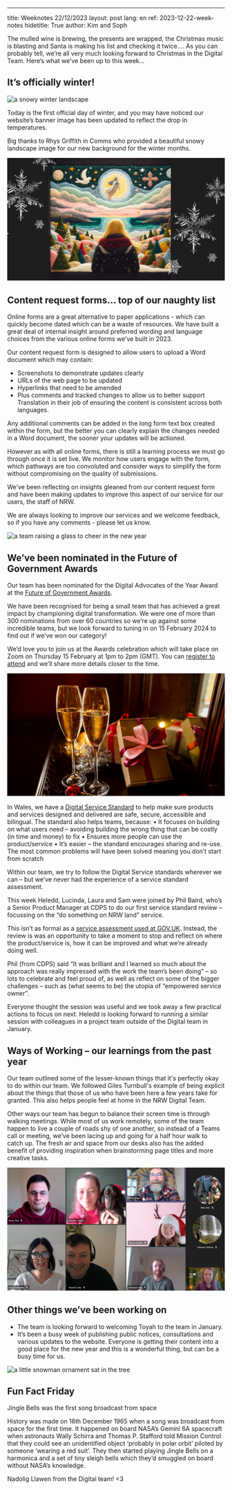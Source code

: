 ---
title: Weeknotes 22/12/2023
layout: post
lang: en
ref: 2023-12-22-week-notes
hidetitle: True
author: Kim and Soph

The mulled wine is brewing, the presents are wrapped, the Christmas music is blasting and Santa is making his list and checking it twice…. As you can probably tell, we’re all very much looking forward to Christmas in the Digital Team. Here’s what we’ve been up to this week…

## It’s officially winter!

![a snowy winter landscape]( https://github.com/nrw-digital/week-notes/blob/bd52a4d5513d6c8382fc74dfa29792e100d83349/images/winter%20weeknotes%20pic.png?raw=true)

Today is the first official day of winter, and you may have noticed our website’s banner image has been updated to reflect the drop in temperatures. 

Big thanks to Rhys Griffith in Comms who provided a beautiful snowy landscape image for our new background for the winter months.

![a Christmassy patchwork scene]( https://github.com/nrw-digital/week-notes/blob/bd52a4d5513d6c8382fc74dfa29792e100d83349/images/winter%20weeknotes%20pic%20(1).png?raw=true)

## Content request forms… top of our naughty list

Online forms are a great alternative to paper applications - which can quickly become dated which can be a waste of resources. We have built a great deal of internal insight around preferred wording and language choices from the various online forms we’ve built in 2023. 

Our content request form is designed to allow users to upload a Word document which may contain:
+ Screenshots to demonstrate updates clearly
+ URLs of the web page to be updated
+ Hyperlinks that need to be amended
+ Plus comments and tracked changes to allow us to better support Translation in their job of ensuring the content is consistent across both languages.

Any additional comments can be added in the long form text box created within the form, but the better you can clearly explain the changes needed in a Word document, the sooner your updates will be actioned.

However as with all online forms, there is still a learning process we must go through once it is set live. We monitor how users engage with the form, which pathways are too convoluted and consider ways to simplify the form without compromising on the quality of submissions. 

We’ve been reflecting on insights gleaned from our content request form and have been making updates to improve this aspect of our service for our users, the staff of NRW. 

We are always looking to improve our services and we welcome feedback, so if you have any comments - please let us know. 

![a team raising a glass to cheer in the new year]( https://github.com/nrw-digital/week-notes/blob/bd52a4d5513d6c8382fc74dfa29792e100d83349/images/winter%20weeknotes%20pic%20(2).png?raw=true)

## We’ve been nominated in the Future of Government Awards

Our team has been nominated for the Digital Advocates of the Year Award at the [Future of Government Awards]( https://futureofgovernment.com/en). 

We have been recognised for being a small team that has achieved a great impact by championing digital transformation. We were one of more than 300 nominations from over 60 countries so we’re up against some incredible teams, but we look forward to tuning in on 15 February 2024 to find out if we’ve won our category!

We’d love you to join us at the Awards celebration which will take place on Zoom on Thursday 15 February at 1pm to 2pm (GMT). You can [register to attend]( https://docs.google.com/forms/d/e/1FAIpQLSeiicM1YKazFI4Kn1w1sVTXlQ-KCTOS3JTBxImzYHcd_q6hbg/viewform) and we’ll share more details closer to the time. 

![a Christmas celebration photo]( https://github.com/nrw-digital/week-notes/blob/bd52a4d5513d6c8382fc74dfa29792e100d83349/images/winter%20weeknotes%20pic%20(3).png?raw=true)

In Wales, we have a [Digital Service Standard](https://digitalpublicservices.gov.wales/guidance-and-standards/digital-service-standards-wales) to help make sure products and services designed and delivered are safe, secure, accessible and bilingual. The standard also helps teams, because:
•	It focuses on building on what users need – avoiding building the wrong thing that can be costly (in time and money) to fix
•	Ensures more people can use the product/service
•	It’s easier – the standard encourages sharing and re-use. The most common problems will have been solved meaning you don’t start from scratch

Within our team, we try to follow the Digital Service standards wherever we can – but we’ve never had the experience of a service standard assessment. 

This week Heledd, Lucinda, Laura and Sam were joined by Phil Baird, who’s a Senior Product Manager at CDPS to do our first service standard review – focussing on the “do something on NRW land” service. 

This isn’t as formal as a [service assessment used at GOV.UK](https://www.gov.uk/service-manual/service-assessments/how-service-assessments-work). Instead, the review is was an opportunity to take a moment to stop and reflect on where the product/service is, how it can be improved and what we’re already doing well.

Phil (from CDPS) said “It was brilliant and I learned so much about the approach was really impressed with the work the team’s been doing” – so lots to celebrate and feel proud of, as well as reflect on some of the bigger challenges – such as (what seems to be) the utopia of “empowered service owner”. 

Everyone thought the session was useful and we took away a few practical actions to focus on next. Heledd is looking forward to running a similar session with colleagues in a project team outside of the Digital team in January.

## Ways of Working – our learnings from the past year

Our team outlined some of the lesser-known things that it's perfectly okay to do within our team. We followed Giles Turnbull's example of being explicit about the things that those of us who have been here a few years take for granted. This also helps people feel at home in the NRW Digital Team. 

Other ways our team has begun to balance their screen time is through walking meetings. While most of us work remotely, some of the team happen to live a couple of roads shy of one another, so instead of a Teams call or meeting, we’ve been lacing up and going for a half hour walk to catch up. The fresh air and space from our desks also has the added benefit of providing inspiration when brainstorming page titles and more creative tasks.

![the digital team’s Christmas jumper meeting](https://github.com/nrw-digital/week-notes/blob/a519a7f729f3f052a09644aa54504178e87b2a4c/images/winter%20weeknotes%20pic%20(5).png?raw=true)

## Other things we’ve been working on

+ The team is looking forward to welcoming Toyah to the team in January. 
+ It’s been a busy week of publishing public notices, consultations and various updates to the website. Everyone is getting their content into a good place for the new year and this is a wonderful thing, but can be a busy time for us.

![a little snowman ornament sat in the tree]( https://github.com/nrw-digital/week-notes/blob/bd52a4d5513d6c8382fc74dfa29792e100d83349/images/winter%20weeknotes%20pic%20(4).png?raw=true)

## Fun Fact Friday

Jingle Bells was the first song broadcast from space

History was made on 16th December 1965 when a song was broadcast from space for the first time. It happened on board NASA’s Gemini 6A spacecraft when astronauts Wally Schirra and Thomas P. Stafford told Mission Control that they could see an unidentified object ‘probably in polar orbit’ piloted by someone ‘wearing a red suit’. They then started playing Jingle Bells on a harmonica and a set of tiny sleigh bells which they’d smuggled on board without NASA’s knowledge.

Nadolig Llawen from the Digital team! <3
